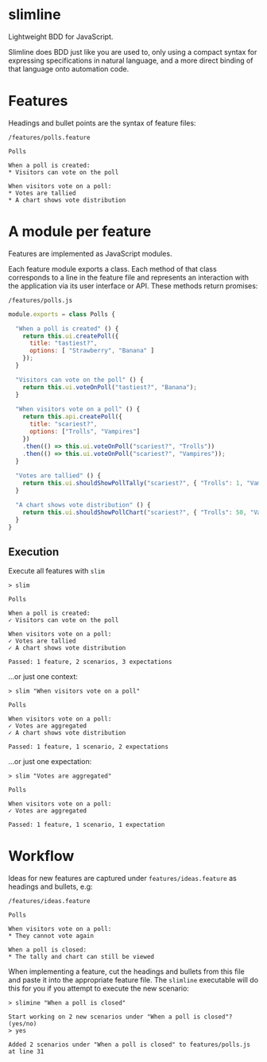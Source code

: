 # slimline

Lightweight BDD for JavaScript.

Slimline does BDD just like you are used to, only using a compact syntax for
expressing specifications in natural language, and a more direct binding of that
language onto automation code.

# Features

Headings and bullet points are the syntax of feature files:

`/features/polls.feature`

```
Polls

When a poll is created:
* Visitors can vote on the poll

When visitors vote on a poll:
* Votes are tallied
* A chart shows vote distribution
```

# A module per feature

Features are implemented as JavaScript modules.

Each feature module exports a class. Each method of that class corresponds to
a line in the feature file and represents an interaction with the application
via its user interface or API. These methods return promises:

`/features/polls.js`

```JavaScript
module.exports = class Polls {

  "When a poll is created" () {
    return this.ui.createPoll({
      title: "tastiest?",
      options: [ "Strawberry", "Banana" ]
    });
  }

  "Visitors can vote on the poll" () {
    return this.ui.voteOnPoll("tastiest?", "Banana");
  }
  
  "When visitors vote on a poll" () {
    return this.api.createPoll({
      title: "scariest?",
      options: ["Trolls", "Vampires"]
    })
    .then(() => this.ui.voteOnPoll("scariest?", "Trolls"))
    .then(() => this.ui.voteOnPoll("scariest?", "Vampires"));
  }
  
  "Votes are tallied" () {
    return this.ui.shouldShowPollTally("scariest?", { "Trolls": 1, "Vampires": 1 });
  }

  "A chart shows vote distribution" () {
    return this.ui.shouldShowPollChart("scariest?", { "Trolls": 50, "Vampires": 50 });
  }
}
```

## Execution

Execute all features with `slim`

```
> slim

Polls

When a poll is created:
✓ Visitors can vote on the poll

When visitors vote on a poll:
✓ Votes are tallied
✓ A chart shows vote distribution

Passed: 1 feature, 2 scenarios, 3 expectations
```

...or just one context:

```
> slim "When visitors vote on a poll"

Polls

When visitors vote on a poll:
✓ Votes are aggregated
✓ A chart shows vote distribution

Passed: 1 feature, 1 scenario, 2 expectations
```

...or just one expectation:

```
> slim "Votes are aggregated"

Polls

When visitors vote on a poll:
✓ Votes are aggregated

Passed: 1 feature, 1 scenario, 1 expectation
```

# Workflow

Ideas for new features are captured under `features/ideas.feature` as headings
and bullets, e.g:

`/features/ideas.feature`

```
Polls

When visitors vote on a poll:
* They cannot vote again

When a poll is closed:
* The tally and chart can still be viewed
```

When implementing a feature, cut the headings and bullets from this file and
paste it into the appropriate feature file. The `slimline` executable will do
this for you if you attempt to execute the new scenario:

```
> slimine "When a poll is closed"

Start working on 2 new scenarios under "When a poll is closed"? (yes/no)
> yes

Added 2 scenarios under "When a poll is closed" to features/polls.js at line 31
```
